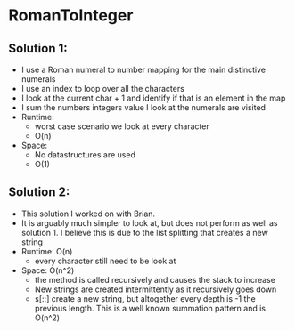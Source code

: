 # RomanToInteger

## Solution 1:
- I use a Roman numeral to number mapping for the main distinctive numerals
- I use an index to loop over all the characters
- I look at the current char + 1 and identify if that is an element in the map
- I sum the numbers integers value I look at the numerals are visited
- Runtime:
  - worst case scenario we look at every character 
  - O(n)
- Space:
  - No datastructures are used
  - O(1)
  
## Solution 2:
- This solution I worked on with Brian. 
- It is arguably much simpler to look at, but does not perform as well as solution 1. I believe this is due to the list splitting that creates a new string
- Runtime: O(n)
  - every character still need to be look at
- Space: O(n^2)
  - the method is called recursively and causes the stack to increase
  - New strings are created intermittently as it recursively goes down
  - s[::] create a new string, but altogether every depth is -1 the previous length. This is a well known summation pattern and is O(n^2)
